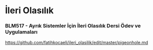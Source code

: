 # İleri Olasılık

### BLM517 - Ayrık Sistemler İçin İleri Olasılık Dersi Ödev ve Uygulamaları

https://github.com/fatihkocaeli/ileri_olasilik/edit/master/pigeonhole.md
